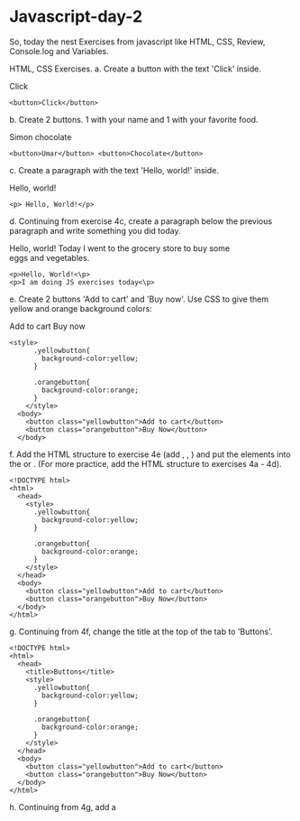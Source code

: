 # Javascript-day-2
So, today the nest Exercises from javascript like HTML, CSS, Review, Console.log and Variables.

HTML, CSS Exercises.
a. Create a button with the text 'Click' inside.

Click
```
<button>Click</button>
```
b. Create 2 buttons. 1 with your name and 1 with your favorite food.

Simon  chocolate
```
<button>Umar</button> <button>Chocolate</button>
```
c. Create a paragraph with the text 'Hello, world!' inside.

Hello, world!
```
<p> Hello, World!</p>
```
d. Continuing from exercise 4c, create a paragraph below the previous paragraph and write something you did today.

Hello, world!
Today I went to the grocery store to buy some eggs and vegetables.
```
<p>Hello, World!<\p>
<p>I am doing JS exercises today<\p>
```
e. Create 2 buttons 'Add to cart' and 'Buy now'. Use CSS to give them yellow and orange background colors:

Add to cart  Buy now
```
<style>
      .yellowbutton{
        background-color:yellow;
      }
      
      .orangebutton{
        background-color:orange;
      }
    </style>
  <body>
    <button class="yellowbutton">Add to cart</button>
    <button class="orangebutton">Buy Now</button>
  </body>
```
f. Add the HTML structure to exercise 4e (add <!DOCTYPE html>, <html> <head>, <body>) and put the elements into the <head> or <body>. (For more practice, add the HTML structure to exercises 4a - 4d).
```
<!DOCTYPE html>
<html>
  <head>
    <style>
      .yellowbutton{
        background-color:yellow;
      }
      
      .orangebutton{
        background-color:orange;
      }
    </style>
  </head>
  <body>
    <button class="yellowbutton">Add to cart</button>
    <button class="orangebutton">Buy Now</button>
  </body>
</html>
```
g. Continuing from 4f, change the title at the top of the tab to 'Buttons'.
```
<!DOCTYPE html>
<html>
  <head>
    <title>Buttons</title>
    <style>
      .yellowbutton{
        background-color:yellow;
      }
      
      .orangebutton{
        background-color:orange;
      }
    </style>
  </head>
  <body>
    <button class="yellowbutton">Add to cart</button>
    <button class="orangebutton">Buy Now</button>
  </body>
</html>
```
h. Continuing from 4g, add a <script> element so that when the page loads, it displays the message 'Welcome!' in the Console.
```
<script>
  alert('Welcome');
</script>
```
i. Using HTML and CSS, try to copy the design on the right. (Make sure to follow the HTML structure.)

Add to cart
Buy now
```
<style>
      .yellowbutton{
        background-color:yellow;
      }
      
      .orangebutton{
        background-color:orange;
      }
    </style>
  <body>
    <p><b>Adults Plain Cotton T-shirts</b></p>
    <p> </p>
    <p>Price: $7.99 </p>
    <button class="yellowbutton">Add to cart</button>
    <button class="orangebutton">Buy Now</button>
  </body>
```
j. Continuing from 4i, add onclick="..." attributes to the two buttons:

• When clicking 'Add to cart', create a popup with the text 'Added'.

• When clicking 'Buy now', display the message 'Loading...' in the Console, and then create a popup with the text 'Purchased'.
```
<style>
      .yellowbutton{
        background-color:yellow;
      }
      
      .orangebutton{
        background-color:orange;
      }
    </style>
  <body>
    <p><b>Adults Plain Cotton T-shirts</b></p>
    <p> </p>
    <p>Price: $7.99 </p>
    <button class="yellowbutton" onclick="alert('Added');">Add to cart</button>
    <button class="orangebutton" onclick="alert('Loading');
    alert('Purchased');
    ">Buy Now</button>
  </body>
```
## Variables
a. Create a <script> element. Inside the <script>, create a variable called 'name', and save your name in this variable (as a string).
```
<script>
      let name='9442442233';
</script>
```
b. Continuing from 5a, display the message 'My name is: $(name)' in the console (insert the 'name' variable created in 5a into this message).
```
<script>
      let name='9442442233';
      consloe.log(`My name is: ${name}`);
</script>
```
c. At a restaurant, you order 1 coffee ($5), 2 bagels ($3 each), and 1 soup ($9). Calculate the cost and save it in a variable called 'cost'.
```
 <script>
      let cost=1*5+2*3+1*9;
</script>
```
d. Continuing from 5c, display 'Cost of food: $${cost)' in the console.
```
 <script>
      let cost=1*5+2*3+1*9;
      console.log(`Cost of the Food:$ ${cost}`);
</script>
```
e. Let's say the restaurant charges a 10% tax. Using the 'cost' variable from 5c, calculate the tax, and save the result in a variable.
```
 <script>
      let cost=1*5+2*3+1*9;
      console.log(`Cost of the Food:$ ${cost}`);
      let tax=cost*0.1;
    </script>
```
f. Continuing from 5e, display 'Tax (10%): $$(tax)' in the console.
```
<script>
      let cost=1*5+2*3+1*9;
      console.log(`Cost of the Food:$ ${cost}`);
      let tax=cost*0.1;
      console.log(`tax for the food is: $ ${tax}`);
</script>
```
g. Continuing from 5f, calculate the total (cost + tax), save it in a variable called 'totalCost', and display the message 'Total cost: $$(totalCost)' in the console.
```
<script>
      let cost=1*5+2*3+1*9;
      console.log(`Cost of the Food:$ ${cost}`);
      let tax=cost*0.1;
      console.log(`tax for the food is: $ ${tax}`);
      let totalCost=cost+tax;
      console.log(`Total cost is:$ ${totalCost}`);
</script>
```
h. In the Cart Quantity project, add 2 more buttons '+4' and '+5', which increase the quantity by 4 and 5 when you click them. Try using +=
```
<button onclick="cartquan+=4;
    console.log(`Cart Quantity is: ${cartquan}`);">+4
</button>
<button onclick="cartquan+=5;
    console.log(`Cart Quantity is: ${cartquan}`);">+5
</button>
```
i. In the Cart Quantity project, add a button 'Remove from cart', which
decreases the cart quantity by 1.
```
<button onclick="
    cartquan--;
    console.log(`Cart Quantity is: ${cartquan}`);">Remove from cart
</button>
```
j. Add 2 buttons '-2' and '-3', which decrease the quantity by 2 and 3.
```
<button onclick="
    cartquan-=2;
    console.log(`Cart Quantity is: ${cartquan}`);">-2
</button>
<button onclick="
    cartquan-=3;
    console.log(`Cart Quantity is: ${cartquan}`);">-3
</button>
```
k. Use the shortcuts -- and -= in 5i and 5j.
```
<button onclick="
    cartquan--;
    console.log(`Cart Quantity is: ${cartquan}`);">Remove from cart
</button>
<button onclick="
    cartquan-=2;
    console.log(`Cart Quantity is: ${cartquan}`);">-2
</button>
<button onclick="
    cartquan-=3;
    console.log(`Cart Quantity is: ${cartquan}`);">-3
</button>
```
l. Add the HTML structure (<!DOCTYPE html>, <html>, <head>, <body>). Add a <title> with the text 'Calculator'
```
<!DOCTYPE html>
<html>
  <head>
    <title>
      <b>
        Calculator
      </b>
    </title>
  </head>
  <body>
    
  </body>
</html>
```
m. Create these 5 buttons:
1 2 3 + =
```
<button>1</button>
<button>2</button>
<button>3</button>
<button>+</button>
<button>=</button>
```
5n. Create a <script>, create a variable called 'calculation', and save an empty string inside: let calculation = "; (This variable will store the calculation like '1 + 2' or '11 + 2 + 2')
```
<script>
      let calculations='';
</script>
```
o. When we click the '1' button:
- Add the string '1' to the calculation variable: calculation += '1';
- Display the calculation in the console: console.log(calculation);
```
 <button onclick="
      calculations+='1';
      console.log(calculations);">1
    </button>
```
p. Do the same for the '2', '3', and '+' buttons (add' + ' instead of '+').
```
 <button onclick="
      calculations+='2';
      console.log(calculations);">2
    </button>
    <button onclick="
      calculations+='3';
      console.log(calculations);">3
    </button>
    <button onclick="
      calculations +=' + ';
      console.log(calculations)">+
    </button>
```
q. When we click the '=' button, use the code: eval(calculation); (eval(...) converts the calculation string into actual math) - Save the result back in 'calculation': calculation = eval(calculation);
Display the result in the console: console.log(calculation)
```
<button onclick="
      calculations=eval(calculations);
      console.log(calculations)">=
    </button>
```
r. Create the rest of the buttons in the calculator. To create multiple rows of buttons, put the buttons inside <p> elements like this:
```
<body>
    <p>
    <button onclick="
      calculations+='1';
      console.log(calculations);">1
    </button>
    <button onclick="
      calculations+='2';
      console.log(calculations);">2
    </button>
    <button onclick="
      calculations+='3';
      console.log(calculations);">3
    </button>
    <button onclick="
      calculations +=' + ';
      console.log(calculations)">+
    </button>
    </p>
    <p>
      <button onclick="
      calculations+='4';
      console.log(calculations);">4
    </button>
    <button onclick="
      calculations+='5';
      console.log(calculations);">5
    </button>
    <button onclick="
      calculations+='6';
      console.log(calculations);">6
    </button>
    <button onclick="
      calculations +=' - ';
      console.log(calculations)">-
    </button>
    </p>
    <p>
      <button onclick="
      calculations+='7';
      console.log(calculations);">7
    </button>
    <button onclick="
      calculations+='8';
      console.log(calculations);">8
    </button>
    <button onclick="
      calculations+='9';
      console.log(calculations);">9
    </button>
    <button onclick="
      calculations +=' * ';
      console.log(calculations)">*
    </button>
    </p>
    <p>
      <button onclick="
      calculations+='0';
      console.log(calculations);">0
    </button>
    <button onclick="
      calculations+='.';
      console.log(calculations);">.
    </button>
    <button onclick="
      calculations +=' / ';
      console.log(calculations);">/
    </button>
    <button onclick="
      calculations=eval(calculations);
      console.log(calculations)">=
    </button>
    </p>
    
    <script>
      let calculations='';
    </script>
  </body>
```
